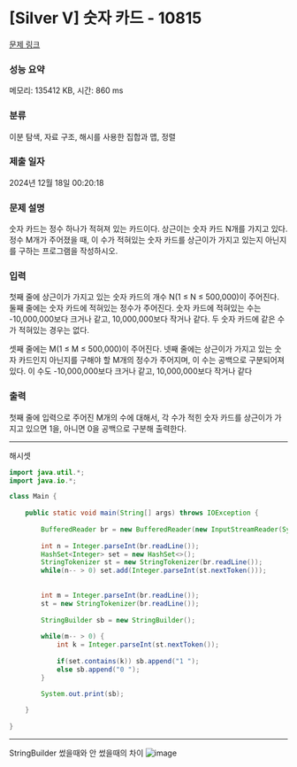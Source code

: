 # [Silver V] 숫자 카드 - 10815 

[문제 링크](https://www.acmicpc.net/problem/10815) 

### 성능 요약

메모리: 135412 KB, 시간: 860 ms

### 분류

이분 탐색, 자료 구조, 해시를 사용한 집합과 맵, 정렬

### 제출 일자

2024년 12월 18일 00:20:18

### 문제 설명

<p>숫자 카드는 정수 하나가 적혀져 있는 카드이다. 상근이는 숫자 카드 N개를 가지고 있다. 정수 M개가 주어졌을 때, 이 수가 적혀있는 숫자 카드를 상근이가 가지고 있는지 아닌지를 구하는 프로그램을 작성하시오.</p>

### 입력 

 <p>첫째 줄에 상근이가 가지고 있는 숫자 카드의 개수 N(1 ≤ N ≤ 500,000)이 주어진다. 둘째 줄에는 숫자 카드에 적혀있는 정수가 주어진다. 숫자 카드에 적혀있는 수는 -10,000,000보다 크거나 같고, 10,000,000보다 작거나 같다. 두 숫자 카드에 같은 수가 적혀있는 경우는 없다.</p>

<p>셋째 줄에는 M(1 ≤ M ≤ 500,000)이 주어진다. 넷째 줄에는 상근이가 가지고 있는 숫자 카드인지 아닌지를 구해야 할 M개의 정수가 주어지며, 이 수는 공백으로 구분되어져 있다. 이 수도 -10,000,000보다 크거나 같고, 10,000,000보다 작거나 같다</p>

### 출력 

 <p>첫째 줄에 입력으로 주어진 M개의 수에 대해서, 각 수가 적힌 숫자 카드를 상근이가 가지고 있으면 1을, 아니면 0을 공백으로 구분해 출력한다.</p>

---

해시셋

```java
import java.util.*;
import java.io.*;

class Main {
    
    public static void main(String[] args) throws IOException {
        
        BufferedReader br = new BufferedReader(new InputStreamReader(System.in));
        
        int n = Integer.parseInt(br.readLine());
        HashSet<Integer> set = new HashSet<>();
        StringTokenizer st = new StringTokenizer(br.readLine());
        while(n-- > 0) set.add(Integer.parseInt(st.nextToken()));
   
        
        int m = Integer.parseInt(br.readLine());
        st = new StringTokenizer(br.readLine());
        
        StringBuilder sb = new StringBuilder();
        
        while(m-- > 0) {
            int k = Integer.parseInt(st.nextToken());
            
            if(set.contains(k)) sb.append("1 ");
            else sb.append("0 ");
        }
        
        System.out.print(sb);

    }
    
}


```

---

StringBuilder 썼을때와 안 썼을때의 차이
![image](https://github.com/user-attachments/assets/413a07e3-c9b2-42d0-81ca-e6be022e7d5e)
